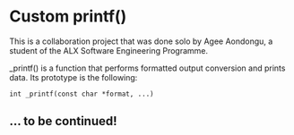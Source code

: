 
# Custom printf()

This is a collaboration project that was done solo by Agee Aondongu, a student of the ALX Software Engineering Programme.

_printf() is a function that performs formatted output conversion and prints data. Its prototype is the following:


`int _printf(const char *format, ...)`

## ... to be continued!
